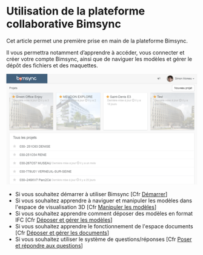 # Utilisation de la plateforme collaborative Bimsync

Cet article permet une première prise en main de la plateforme Bimsync.

Il vous permettra notamment d’apprendre à accéder, vous connecter et créer votre compte Bimsync, ainsi que de naviguer les modèles et gérer le dépôt des fichiers et des maquettes.

[![](/02_PlateformeBIM/images/image004.png)](/02_PlateformeBIM/Demarrage.md)

* Si vous souhaitez démarrer à utiliser Bimsync \[Cfr [Démarrer](/02_PlateformeBIM/Demarrage.md)\]
* Si vous souhaitez apprendre à naviguer et manipuler les modèles dans l'espace de visualisation 3D \[Cfr [Manipuler les modèles](/02_PlateformeBIM/Manipuler-les-modeles.md)\]
* Si vous souhaitez apprendre comment déposer des modèles en format IFC \[Cfr [Déposer et gérer les modèles](/02_PlateformeBIM/Deposer-et-gerer-des-modeles.md)\]
* Si vous souhaitez apprendre le fonctionnement de l'espace documents \[Cfr [Déposer et gérer les documents](/02_PlateformeBIM/Deposer-et-gerer-des-documents.md)\]
* Si vous souhaitez utiliser le système de questions/réponses \[Cfr [Poser et répondre aux questions](/02_PlateformeBIM/Poser-et-repondre-aux-questions.md)\]




